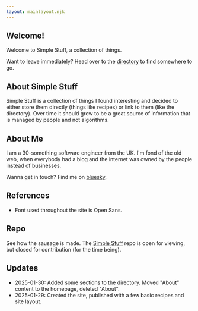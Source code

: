 ```yaml
---
layout: mainlayout.njk
---
```


## Welcome!

Welcome to Simple Stuff, a collection of things.

Want to leave immediately? Head over to the [directory](/directory) to find somewhere to go.

## About Simple Stuff

Simple Stuff is a collection of things I found interesting and decided to either store them directly (things like recipes) or link to them (like the directory). Over time it should grow to be a great source of information that is managed by people and not algorithms.

## About Me
I am a 30-something software engineer from the UK. I'm fond of the old web, when everybody had a blog and the internet was owned by the people instead of businesses. 

Wanna get in touch? Find me on [bluesky](https://bsky.app/profile/honeylake.bsky.social).

## References
- Font used throughout the site is Open Sans.

## Repo
See how the sausage is made. The [Simple Stuff](https://github.com/honeyoncode/SimpleStuff) repo is open for viewing, but closed for contribution (for the time being).

## Updates
- 2025-01-30: Added some sections to the directory. Moved "About" content to the homepage, deleted "About".
- 2025-01-29: Created the site, published with a few basic recipes and site layout.